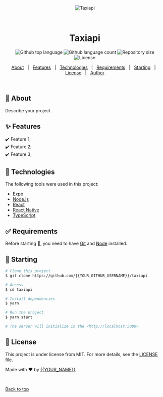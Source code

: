 <div align="center" id="top"> 
  <img src="./.github/app.gif" alt="Taxiapi" />

  &#xa0;

  <!-- <a href="https://taxiapi.netlify.app">Demo</a> -->
</div>

<h1 align="center">Taxiapi</h1>

<p align="center">
  <img alt="Github top language" src="https://img.shields.io/github/languages/top/{{YOUR_GITHUB_USERNAME}}/taxiapi?color=56BEB8">

  <img alt="Github language count" src="https://img.shields.io/github/languages/count/{{YOUR_GITHUB_USERNAME}}/taxiapi?color=56BEB8">

  <img alt="Repository size" src="https://img.shields.io/github/repo-size/{{YOUR_GITHUB_USERNAME}}/taxiapi?color=56BEB8">

  <img alt="License" src="https://img.shields.io/github/license/{{YOUR_GITHUB_USERNAME}}/taxiapi?color=56BEB8">

  <!-- <img alt="Github issues" src="https://img.shields.io/github/issues/{{YOUR_GITHUB_USERNAME}}/taxiapi?color=56BEB8" /> -->

  <!-- <img alt="Github forks" src="https://img.shields.io/github/forks/{{YOUR_GITHUB_USERNAME}}/taxiapi?color=56BEB8" /> -->

  <!-- <img alt="Github stars" src="https://img.shields.io/github/stars/{{YOUR_GITHUB_USERNAME}}/taxiapi?color=56BEB8" /> -->
</p>

<!-- Status -->

<!-- <h4 align="center"> 
	🚧  Taxiapi 🚀 Under construction...  🚧
</h4> 

<hr> -->

<p align="center">
  <a href="#dart-about">About</a> &#xa0; | &#xa0; 
  <a href="#sparkles-features">Features</a> &#xa0; | &#xa0;
  <a href="#rocket-technologies">Technologies</a> &#xa0; | &#xa0;
  <a href="#white_check_mark-requirements">Requirements</a> &#xa0; | &#xa0;
  <a href="#checkered_flag-starting">Starting</a> &#xa0; | &#xa0;
  <a href="#memo-license">License</a> &#xa0; | &#xa0;
  <a href="https://github.com/{{YOUR_GITHUB_USERNAME}}" target="_blank">Author</a>
</p>

<br>

## :dart: About ##

Describe your project

## :sparkles: Features ##

:heavy_check_mark: Feature 1;\
:heavy_check_mark: Feature 2;\
:heavy_check_mark: Feature 3;

## :rocket: Technologies ##

The following tools were used in this project:

- [Expo](https://expo.io/)
- [Node.js](https://nodejs.org/en/)
- [React](https://pt-br.reactjs.org/)
- [React Native](https://reactnative.dev/)
- [TypeScript](https://www.typescriptlang.org/)

## :white_check_mark: Requirements ##

Before starting :checkered_flag:, you need to have [Git](https://git-scm.com) and [Node](https://nodejs.org/en/) installed.

## :checkered_flag: Starting ##

```bash
# Clone this project
$ git clone https://github.com/{{YOUR_GITHUB_USERNAME}}/taxiapi

# Access
$ cd taxiapi

# Install dependencies
$ yarn

# Run the project
$ yarn start

# The server will initialize in the <http://localhost:3000>
```

## :memo: License ##

This project is under license from MIT. For more details, see the [LICENSE](LICENSE.md) file.


Made with :heart: by <a href="https://github.com/{{YOUR_GITHUB_USERNAME}}" target="_blank">{{YOUR_NAME}}</a>

&#xa0;

<a href="#top">Back to top</a>
